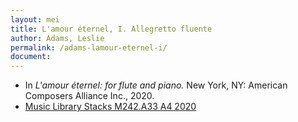 ```yaml
---
layout: mei
title: L'amour éternel, I. Allegretto fluente
author: Adams, Leslie
permalink: /adams-lamour-eternel-i/
document:
---
```


- In *L'amour éternel: for flute and piano.* New York, NY: American Composers Alliance Inc., 2020.
- <a href="https://tufts.primo.exlibrisgroup.com/permalink/01TUN_INST/1kc9gia/alma991018698258203851" target="_blank">Music Library Stacks M242.A33 A4 2020</a>
